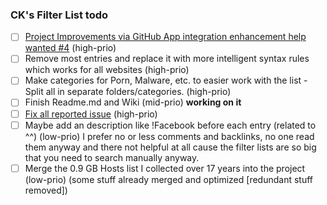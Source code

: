 ### CK's Filter List todo

- [ ] [Project Improvements via GitHub App integration enhancement help wanted #4](https://github.com/CHEF-KOCH/CKs-FilterList/issues/4) (high-prio)
- [ ] Remove most entries and replace it with more intelligent syntax rules which works for all websites (high-prio)
- [ ] Make categories for Porn, Malware, etc. to easier work with the list - Split all in separate folders/categories. (high-prio)
- [ ] Finish Readme.md and Wiki (mid-prio) **working on it**
- [ ] [Fix all reported issue](https://github.com/CHEF-KOCH/CKs-FilterList/issues) (high-prio)
- [ ] Maybe add an description like !Facebook before each entry (related to ^^) (low-prio) I prefer no or less comments and backlinks, no one read them anyway and there not helpful at all cause the filter lists are so big that you need to search manually anyway.
- [ ] Merge the 0.9 GB Hosts list I collected over 17 years into the project (low-prio) (some stuff already merged and optimized [redundant stuff removed])
